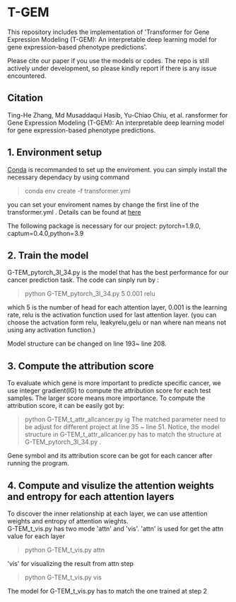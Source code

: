 # T-GEM
This repository includes the implementation of 'Transformer for Gene Expression Modeling (T-GEM): An interpretable deep learning model for gene expression-based phenotype predictions'. 

Please cite our paper if you use the models or codes. The repo is still actively under development, so please kindly report if there is any issue encountered.

## Citation
Ting-He Zhang, Md Musaddaqui Hasib, Yu-Chiao Chiu, et al. ransformer for Gene Expression Modeling (T-GEM): An interpretable deep learning model for gene expression-based phenotype predictions. 

## 1. Environment setup 
[Conda](https://docs.anaconda.com/anaconda/install/linux/) is recommanded to set up the enviroment. 
you can simply install the necessary dependacy by using command 

  > conda env create -f transformer.yml 

you can set your enviroment names by change the first line of the transformer.yml . Details can be found at [here](https://docs.conda.io/projects/conda/en/latest/user-guide/tasks/manage-environments.html#creating-an-environment-from-an-environment-yml-file)

The following package is necessary for our project: pytorch=1.9.0, captum=0.4.0,python=3.9

## 2. Train the model 
G-TEM_pytorch_3l_34.py is the model that has the best performance for our cancer prediction task. The code can sinply run by :
> python G-TEM_pytorch_3l_34.py 5 0.001 relu 


which 5 is the number of head for each attention layer, 0.001 is the learning rate, relu is the activation function used for last attention layer. (you can choose the actvation form relu, leakyrelu,gelu or nan where nan means not using any activation function.)


Model structure can be changed on line 193~ line 208. 
## 3. Compute the attribution score 
To evaluate which gene is more important to predicte specific cancer, we use integer gradient(IG) to compute the attribution score for each test samples. The larger score means more importance. 
To compute the attribution score, it can be easily got by:
> python G-TEM_t_attr_allcancer.py ig 
The matched parameter need to be adjust for different project at line 35 ~ line 51. Notice, the model structure in G-TEM_t_attr_allcancer.py has to match the structure at G-TEM_pytorch_3l_34.py . 


Gene symbol and its attribution score can be got for each cancer after running the program. 
## 4. Compute and visulize the attention weights and entropy for each attention layers
To discover the inner relationship at each layer, we can use attention weights and entropy of attention wieghts.  
G-TEM_t_vis.py has two mode 'attn' and 'vis'. 'attn' is used for get the attn value for each layer
> python G-TEM_t_vis.py attn


'vis' for visualizing the result from attn step
> python G-TEM_t_vis.py vis 

The model for G-TEM_t_vis.py has to match the one trained at step 2
